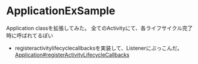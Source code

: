 ApplicationExSample
===================

Application classを拡張してみた。
全てのActivityにて、各ライフサイクル完了時に呼ばれてるぽい

* registeractivitylifecyclecallbacksを実装して、Listenerにぶっこんだ。
[Application#registerActivityLifecycleCallbacks](http://developer.android.com/reference/android/app/Application.html#registerActivityLifecycleCallbacks(android.app.Application.ActivityLifecycleCallbacks))
